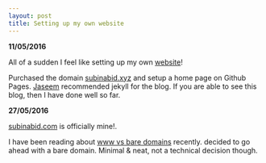 ```yaml
---
layout: post
title: Setting up my own website
---
```

**11/05/2016**

All of a sudden I feel like setting up my own [website][web]!

Purchased the domain [subinabid.xyz][web] and setup a home page on Github Pages. [Jaseem][ja] recommended jekyll for the blog. If you are able to see this blog, then I have done well so far.

**27/05/2016**

[subinabid.com](subinabid.com) is officially mine!.

I have been reading about [www vs bare domains](http://www.greenhills.co.uk/2011/06/12/www-or-bare-domain.html) recently. decided to go ahead with a bare domain. Minimal & neat, not a technical decision though.


[web]:http://subinabid.xyz
[ja]:http://haveyoumetjaseem.in/
